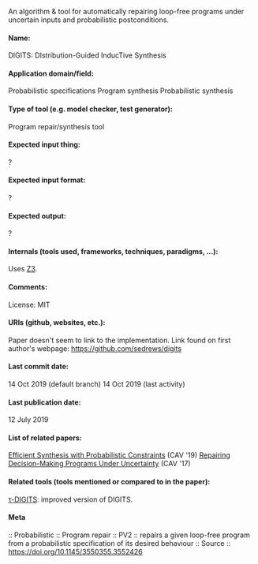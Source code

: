 An algorithm & tool for automatically repairing loop-free programs under uncertain inputs and probabilistic postconditions.

#### Name:
DIGITS: DIstribution-Guided InducTive Synthesis

#### Application domain/field:
Probabilistic specifications
Program synthesis
Probabilistic synthesis

#### Type of tool (e.g. model checker, test generator):
Program repair/synthesis tool

#### Expected input thing:
?

#### Expected input format:
?

#### Expected output:
?

#### Internals (tools used, frameworks, techniques, paradigms, ...):
Uses [Z3](Solvers/SMT/Z3.md).

#### Comments:
License: MIT

#### URIs (github, websites, etc.):
Paper doesn't seem to link to the implementation. Link found on first author's webpage: https://github.com/sedrews/digits

#### Last commit date:
14 Oct 2019 (default branch)
14 Oct 2019 (last activity)

#### Last publication date:
12 July 2019

#### List of related papers:
[Efficient Synthesis with Probabilistic Constraints](https://doi.org/10.1007/978-3-030-25540-4_15) (CAV '19)
[Repairing Decision-Making Programs Under Uncertainty](https://doi.org/10.1007/978-3-319-63387-9_9) (CAV '17)

#### Related tools (tools mentioned or compared to in the paper):
[τ-DIGITS](τ-DIGITS.md): improved version of DIGITS.

#### Meta
:: Probabilistic
:: Program repair
:: PV2 :: repairs a given loop-free program from a probabilistic specification of its desired behaviour
:: Source :: https://doi.org/10.1145/3550355.3552426
